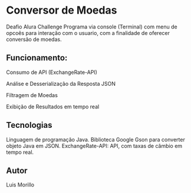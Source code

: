 # Conversor de Moedas
  Deafio Alura Challenge
  Programa via console (Terminal) com menu de opcoẽs para interação com o usuario,
  com a finalidade de oferecer conversão de moedas.

## Funcionamento:
  Consumo de API (ExchangeRate-API)
  
  Análise e Desserialização da Resposta JSON
  
  Filtragem de Moedas
  
  Exibição de Resultados em tempo real
  

## Tecnologias
  Linguagem de programação Java.
  Biblioteca Google Gson para converter objeto Java em JSON.
  ExchangeRate-API: API, com taxas de câmbio em tempo real.
  
## Autor
  Luis Morillo
